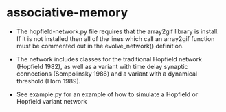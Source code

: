 # associative-memory

* The hopfield-network.py file requires that the array2gif library is install. If it is not installed then all of the lines which call an array2gif function must be commented out in the evolve_network() definition.


* The network includes classes for the traditional Hopfield network (Hopfield 1982), as well as a variant with time delay synaptic connections (Sompolinsky 1986) and a variant with a dynamical threshold (Horn 1989).

* See example.py for an example of how to simulate a Hopfield or Hopfield variant network
